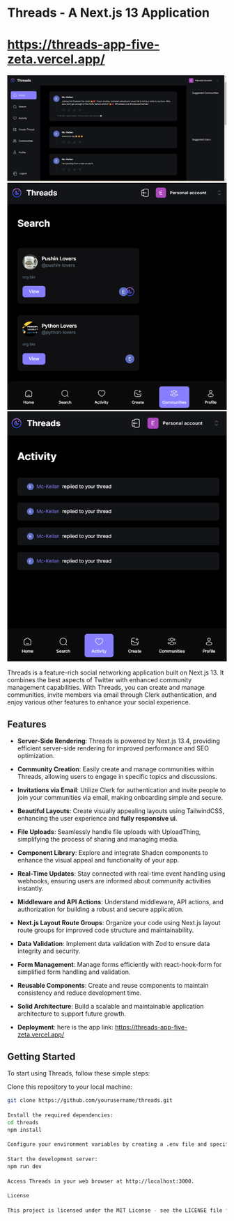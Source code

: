 # Threads - A Next.js 13 Application
# https://threads-app-five-zeta.vercel.app/

![Alt text](image.png)
![Alt text](image-1.png)
![Alt text](image-2.png)


Threads is a feature-rich social networking application built on Next.js 13. It combines the best aspects of Twitter with enhanced community management capabilities. With Threads, you can create and manage communities, invite members via email through Clerk authentication, and enjoy various other features to enhance your social experience.

## Features

- **Server-Side Rendering**: Threads is powered by Next.js 13.4, providing efficient server-side rendering for improved performance and SEO optimization.

- **Community Creation**: Easily create and manage communities within Threads, allowing users to engage in specific topics and discussions.

- **Invitations via Email**: Utilize Clerk for authentication and invite people to join your communities via email, making onboarding simple and secure.

- **Beautiful Layouts**: Create visually appealing layouts using TailwindCSS, enhancing the user experience and **fully responsive ui**.

- **File Uploads**: Seamlessly handle file uploads with UploadThing, simplifying the process of sharing and managing media.

- **Component Library**: Explore and integrate Shadcn components to enhance the visual appeal and functionality of your app.

- **Real-Time Updates**: Stay connected with real-time event handling using webhooks, ensuring users are informed about community activities instantly.

- **Middleware and API Actions**: Understand middleware, API actions, and authorization for building a robust and secure application.

- **Next.js Layout Route Groups**: Organize your code using Next.js layout route groups for improved code structure and maintainability.

- **Data Validation**: Implement data validation with Zod to ensure data integrity and security.

- **Form Management**: Manage forms efficiently with react-hook-form for simplified form handling and validation.

- **Reusable Components**: Create and reuse components to maintain consistency and reduce development time.

- **Solid Architecture**: Build a scalable and maintainable application architecture to support future growth.

- **Deployment**: here is the app link: https://threads-app-five-zeta.vercel.app/

## Getting Started

To start using Threads, follow these simple steps:

 Clone this repository to your local machine:

   ```bash
   git clone https://github.com/yourusername/threads.git

Install the required dependencies:
cd threads
npm install

Configure your environment variables by creating a .env file and specifying the necessary values.

Start the development server:
npm run dev

Access Threads in your web browser at http://localhost:3000.

License

This project is licensed under the MIT License - see the LICENSE file for details.

